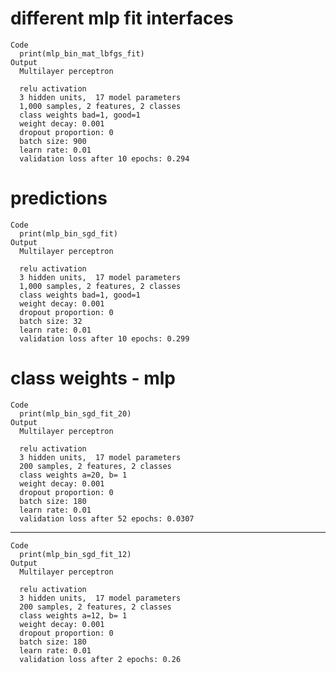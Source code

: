 # different mlp fit interfaces

    Code
      print(mlp_bin_mat_lbfgs_fit)
    Output
      Multilayer perceptron
      
      relu activation
      3 hidden units,  17 model parameters
      1,000 samples, 2 features, 2 classes 
      class weights bad=1, good=1 
      weight decay: 0.001 
      dropout proportion: 0 
      batch size: 900 
      learn rate: 0.01 
      validation loss after 10 epochs: 0.294 

# predictions

    Code
      print(mlp_bin_sgd_fit)
    Output
      Multilayer perceptron
      
      relu activation
      3 hidden units,  17 model parameters
      1,000 samples, 2 features, 2 classes 
      class weights bad=1, good=1 
      weight decay: 0.001 
      dropout proportion: 0 
      batch size: 32 
      learn rate: 0.01 
      validation loss after 10 epochs: 0.299 

# class weights - mlp

    Code
      print(mlp_bin_sgd_fit_20)
    Output
      Multilayer perceptron
      
      relu activation
      3 hidden units,  17 model parameters
      200 samples, 2 features, 2 classes 
      class weights a=20, b= 1 
      weight decay: 0.001 
      dropout proportion: 0 
      batch size: 180 
      learn rate: 0.01 
      validation loss after 52 epochs: 0.0307 

---

    Code
      print(mlp_bin_sgd_fit_12)
    Output
      Multilayer perceptron
      
      relu activation
      3 hidden units,  17 model parameters
      200 samples, 2 features, 2 classes 
      class weights a=12, b= 1 
      weight decay: 0.001 
      dropout proportion: 0 
      batch size: 180 
      learn rate: 0.01 
      validation loss after 2 epochs: 0.26 

